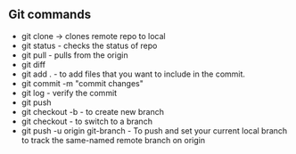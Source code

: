 ## Git commands
- git clone -> clones remote repo to local
- git status - checks the status of repo
- git pull - pulls from the origin 
- git diff
- git add . - to add files that you want to include in the commit. 
- git commit -m "commit changes"
- git log - verify the commit
- git push 
- git checkout -b <branchname> - to create new branch
- git checkout <branchname> - to switch to a branch 
-  git push -u origin git-branch - To push and set your current local branch to track the same-named remote branch on origin
